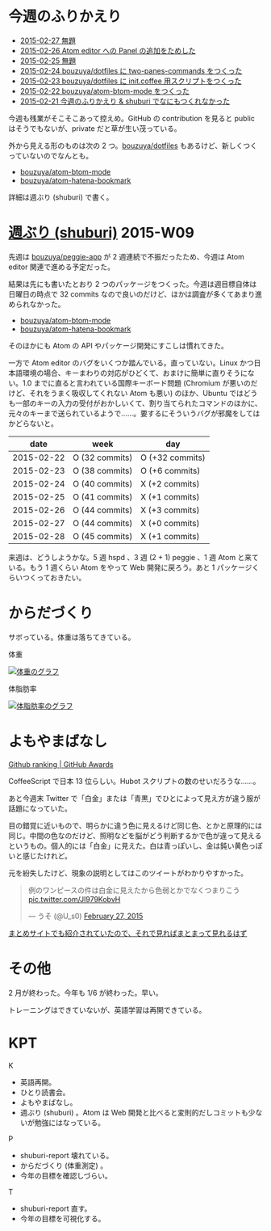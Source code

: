 # 今週のふりかえり

- [2015-02-27 無題][2015-02-27]
- [2015-02-26 Atom editor への Panel の追加をためした][2015-02-26]
- [2015-02-25 無題][2015-02-25]
- [2015-02-24 bouzuya/dotfiles に two-panes-commands をつくった][2015-02-24]
- [2015-02-23 bouzuya/dotfiles に init.coffee 用スクリプトをつくった][2015-02-23]
- [2015-02-22 bouzuya/atom-btom-mode をつくった][2015-02-22]
- [2015-02-21 今週のふりかえり & shuburi でなにもつくれなかった][2015-02-21]

今週も残業がそこそこあって控えめ。GitHub の contribution を見ると public はそうでもないが、private だと草が生い茂っている。

外から見える形のものは次の 2 つ。[bouzuya/dotfiles][] もあるけど、新しくつくっていないのでなんとも。

- [bouzuya/atom-btom-mode][]
- [bouzuya/atom-hatena-bookmark][]

詳細は週ぶり (shuburi) で書く。

# [週ぶり (shuburi)][shuburi] 2015-W09

先週は [bouzuya/peggie-app][] が 2 週連続で不振だったため、今週は Atom editor 関連で進める予定だった。

結果は先にも書いたとおり 2 つのパッケージをつくった。今週は週目標自体は日曜日の時点で 32 commits なので良いのだけど、ほかは調査が多くてあまり進められなかった。

- [bouzuya/atom-btom-mode][]
- [bouzuya/atom-hatena-bookmark][]

そのほかにも Atom の API やパッケージ開発にすこしは慣れてきた。

一方で Atom editor のバグをいくつか踏んでいる。直っていない。Linux かつ日本語環境の場合、キーまわりの対応がひどくて、おまけに簡単に直りそうにない。1.0 までに直ると言われている国際キーボード問題 (Chromium が悪いのだけど、それをうまく吸収してくれない Atom も悪い) のほか、Ubuntu ではどうも一部のキーの入力の受付がおかしいくて、割り当てられたコマンドのほかに、元々のキーまで送られているようで……。要するにそういうバグが邪魔をしてはかどらないと。

date       | week           | day
-----------|----------------|-----------------
2015-02-22 | O (32 commits)  | O (+32 commits)
2015-02-23 | O (38 commits)  | O (+6 commits)
2015-02-24 | O (40 commits)  | X (+2 commits)
2015-02-25 | O (41 commits)  | X (+1 commits)
2015-02-26 | O (44 commits)  | X (+3 commits)
2015-02-27 | O (44 commits)  | X (+0 commits)
2015-02-28 | O (45 commits)  | X (+1 commits)

来週は、どうしようかな。5 週 hspd 、3 週 (2 + 1) peggie 、1 週 Atom と来ている。もう 1 週くらい Atom をやって Web 開発に戻ろう。あと 1 パッケージくらいつくっておきたい。

# からだづくり

サボっている。体重は落ちてきている。

体重

[![体重のグラフ][graph-weight-img]][graph-weight-url]

体脂肪率

[![体脂肪率のグラフ][graph-percent-img]][graph-percent-url]

# よもやまばなし


[Github ranking | GitHub Awards](http://github-awards.com/)

CoffeeScript で日本 13 位らしい。Hubot スクリプトの数のせいだろうな……。

あと今週末 Twitter で「白金」または「青黒」でひとによって見え方が違う服が話題になっていた。

目の錯覚に近いもので、明らかに違う色に見えるけど同じ色、とかと原理的には同じ。中間の色なのだけど、照明などを脳がどう判断するかで色が違って見えるというもの。個人的には「白金」に見えた。白は青っぽいし、金は鈍い黄色っぽいと感じたけれど。

元を紛失したけど、現象の説明としてはこのツイートがわかりやすかった。

<blockquote class="twitter-tweet" data-partner="tweetdeck"><p>例のワンピースの件は白金に見えたから色弱とかでなくつまりこう <a href="http://t.co/Jl979KobvH">pic.twitter.com/Jl979KobvH</a></p>&mdash; うそ (@U_s0) <a href="https://twitter.com/U_s0/status/571241463050211328">February 27, 2015</a></blockquote>
<script async src="//platform.twitter.com/widgets.js" charset="utf-8"></script>

[まとめサイトでも紹介されていたので、それで見ればまとまって見れるはず]( http://news4vip.livedoor.biz/archives/52075234.html)

# その他

2 月が終わった。今年も 1/6 が終わった。早い。

トレーニングはできていないが、英語学習は再開できている。

# KPT

K

- 英語再開。
- ひとり読書会。
- よもやまばなし。
- 週ぶり (shuburi) 。Atom は Web 開発と比べると変則的だしコミットも少ないが勉強にはなっている。

P

- shuburi-report 壊れている。
- からだづくり (体重測定) 。
- 今年の目標を確認しづらい。

T

- shuburi-report 直す。
- 今年の目標を可視化する。

[shuburi]: http://shuburi.org
[graph-weight-img]: http://graph.hatena.ne.jp/bouzuya/graph?graphname=weight&startdate=2015-01-01&enddate=2015-02-28
[graph-weight-url]: http://graph.hatena.ne.jp/bouzuya/weight/?startdate=2015-01-01&enddate=2015-02-28
[graph-percent-img]: http://graph.hatena.ne.jp/bouzuya/graph?graphname=percent&startdate=2015-01-01&enddate=2015-02-28
[graph-percent-url]: http://graph.hatena.ne.jp/bouzuya/percent/?startdate=2015-01-01&enddate=2015-02-28
[2015-02-27]: http://blog.bouzuya.net/2015/02/27/
[2015-02-26]: http://blog.bouzuya.net/2015/02/26/
[2015-02-25]: http://blog.bouzuya.net/2015/02/25/
[2015-02-24]: http://blog.bouzuya.net/2015/02/24/
[2015-02-23]: http://blog.bouzuya.net/2015/02/23/
[2015-02-22]: http://blog.bouzuya.net/2015/02/22/
[2015-02-21]: http://blog.bouzuya.net/2015/02/21/
[bouzuya/atom-btom-mode]: https://github.com/bouzuya/atom-btom-mode
[bouzuya/atom-hatena-bookmark]: https://github.com/bouzuya/atom-hatena-bookmark
[bouzuya/dotfiles]: https://github.com/bouzuya/dotfiles
[bouzuya/peggie-app]: https://github.com/bouzuya/peggie-app
